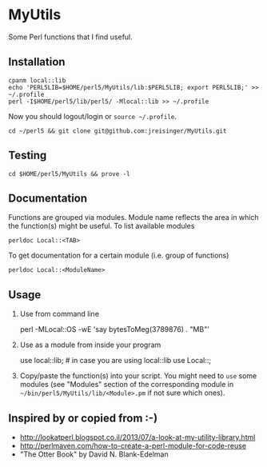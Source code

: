 MyUtils
=======

Some Perl functions that I find useful.

Installation
------------

    cpanm local::lib
    echo 'PERL5LIB=$HOME/perl5/MyUtils/lib:$PERL5LIB; export PERL5LIB;' >> ~/.profile
    perl -I$HOME/perl5/lib/perl5/ -Mlocal::lib >> ~/.profile

Now you should logout/login or `source ~/.profile`.

    cd ~/perl5 && git clone git@github.com:jreisinger/MyUtils.git

Testing
-------

    cd $HOME/perl5/MyUtils && prove -l

Documentation
-------------

Functions are grouped via modules. Module name reflects the area in which the
function(s) might be useful. To list available modules

    perldoc Local::<TAB>

To get documentation for a certain module (i.e. group of functions)

    perldoc Local::<ModuleName>

Usage
-----

1) Use from command line

    perl -MLocal::OS -wE 'say bytesToMeg(3789876) . "MB"'

2) Use as a module from inside your program

    use local::lib;  # in case you are using local::lib
    use Local::<ModuleName>;

3) Copy/paste the function(s) into your script. You might need to `use` some
modules (see "Modules" section of the corresponding module in
`~/bin/perl5/MyUtils/lib/<Module>.pm` if not sure which ones).

Inspired by or copied from :-)
------------------------------

* http://lookatperl.blogspot.co.il/2013/07/a-look-at-my-utility-library.html
* http://perlmaven.com/how-to-create-a-perl-module-for-code-reuse
* "The Otter Book" by David N. Blank-Edelman
